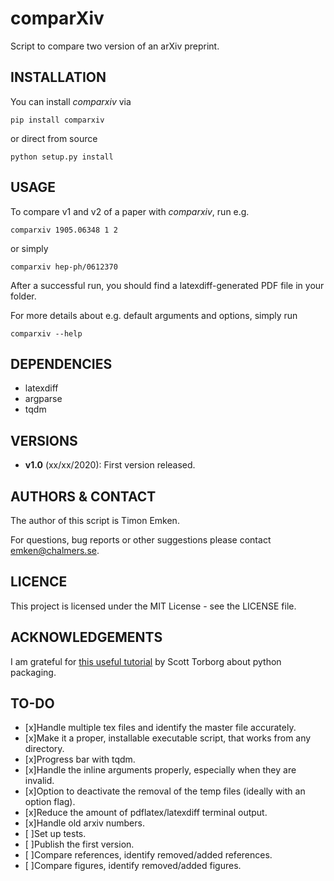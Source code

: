 # comparXiv 
Script to compare two version of an arXiv preprint.

## INSTALLATION
You can install *comparxiv* via
```
pip install comparxiv
```

or direct from source

```
python setup.py install
```

## USAGE
To compare v1 and v2 of a paper with *comparxiv*, run e.g.
```
comparxiv 1905.06348 1 2
```

or simply

```
comparxiv hep-ph/0612370
```

After a successful run, you should find a latexdiff-generated PDF file in your folder.

For more details about e.g. default arguments and options, simply run
```
comparxiv --help
```

## DEPENDENCIES

- latexdiff
- argparse
- tqdm

## VERSIONS

- **v1.0** (xx/xx/2020): First version released.

## AUTHORS & CONTACT

The author of this script is Timon Emken.

For questions, bug reports or other suggestions please contact [emken@chalmers.se](mailto:emken@chalmers.se).


## LICENCE

This project is licensed under the MIT License - see the LICENSE file.

## ACKNOWLEDGEMENTS

I am grateful for [this useful tutorial](https://python-packaging.readthedocs.io/en/latest/index.html) by Scott Torborg about python packaging.

## TO-DO

- [x]Handle multiple tex files and identify the master file accurately.
- [x]Make it a proper, installable executable script, that works from any directory.
- [x]Progress bar with tqdm.
- [x]Handle the inline arguments properly, especially when they are invalid.
- [x]Option to deactivate the removal of the temp files (ideally with an option flag).
- [x]Reduce the amount of pdflatex/latexdiff terminal output.
- [x]Handle old arxiv numbers.
- [ ]Set up tests.
- [ ]Publish the first version.
- [ ]Compare references, identify removed/added references.
- [ ]Compare figures, identify removed/added figures.
